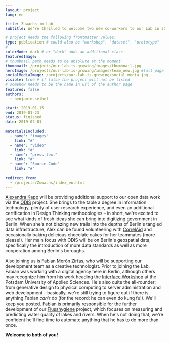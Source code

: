 ```yaml
---
layout: project
lang: en

title: Zuwachs im Lab
subtitle: We're thrilled to welcome two new co-workers to our Lab in 2019!

# project needs the following frontmatter values:
type: publication # could also be "workshop", "dataset", "prototype"
#
colorMode: dark # or "dark" adds an additional class
featuredImage:
# thumbnail path needs to be absolute at the moment
thumbnail: /projects/our-lab-is-growing/images/thumbnail.jpg
heroImage: /projects/our-lab-is-growing/images/team_new.jpg #full page url
socialMediaImage: /projects/our-lab-is-growing/social_media.jpg
visible: true # if false the project will not be listed
# somehow needs to be the name in url of the author page
featured: false
authors:
  - benjamin-seibel

start: 2019-01-15
end: 2019-01-23
status: finished
date: 2019-02-01

materialsIncluded:
  - name": "images"
    link: "#"
  - name": "video"
    link: "#"
  - name": "press text"
    link: "#"
  - name": "Source Code"
    link: "#"

redirect_from:
  - /projects/Zuwachs/index_en.html
---
```


[Alexandra Kapp](https://twitter.com/lxndrkp) will be providing additional support to our open data work via the [ODIS](http://odis-berlin.de) project. She brings to the table a degree in information technology, plenty of user research experience, and even an additional certification in Design Thinking methodologies – in short, we're excited to see what kinds of fresh ideas she can bring into digitizing government in Berlin. When she's not blazing new trails into the depths of Berlin's tangled data infrastructure, Alex can be found volunteering with [CorrelAid](https://correlaid.org/) and occasionally baking delicious chocolate cakes for her teammates (more please!). Her main focus with ODIS will be on Berlin's geospatial data, specifically the introduction of more data standards as well as more cooperation among Berlin's boroughs.

Also joining us is [Fabian Morón Zirfas](https://twitter.com/fmoronzirfas), who will be supporting our development team as a creative technologist. Prior to joining the Lab, Fabian was working with a digital agency here in Berlin, although others may recognize him from his work heading the [Interface Workshop](https://www.fh-potsdam.de/studieren/fachbereiche/design/werkstaetten/interface-werkstatt/) at the Potsdam University of Applied Sciences. He's also quite the all-rounder: from generative design to physical computing to server administration and web development – basically, we're still trying to figure out if there is anything Fabian _can't_ do (for the record: he can even do kung fu!). We'll keep you posted. Fabian is primarily responsible for the further development of our [Flusshygiene](http://badegewaesser-berlin.de/) project, which focuses on measuring and predicting water quality of lakes and rivers. When he's not doing that, we're confident he'll find time to automate anything that he has to do more than once.

**Welcome to both of you!**


